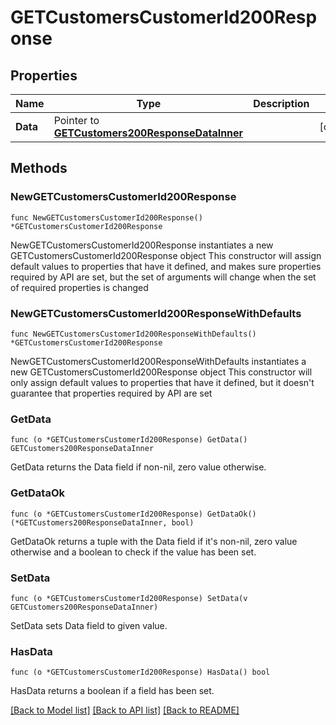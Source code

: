 # GETCustomersCustomerId200Response

## Properties

Name | Type | Description | Notes
------------ | ------------- | ------------- | -------------
**Data** | Pointer to [**GETCustomers200ResponseDataInner**](GETCustomers200ResponseDataInner.md) |  | [optional] 

## Methods

### NewGETCustomersCustomerId200Response

`func NewGETCustomersCustomerId200Response() *GETCustomersCustomerId200Response`

NewGETCustomersCustomerId200Response instantiates a new GETCustomersCustomerId200Response object
This constructor will assign default values to properties that have it defined,
and makes sure properties required by API are set, but the set of arguments
will change when the set of required properties is changed

### NewGETCustomersCustomerId200ResponseWithDefaults

`func NewGETCustomersCustomerId200ResponseWithDefaults() *GETCustomersCustomerId200Response`

NewGETCustomersCustomerId200ResponseWithDefaults instantiates a new GETCustomersCustomerId200Response object
This constructor will only assign default values to properties that have it defined,
but it doesn't guarantee that properties required by API are set

### GetData

`func (o *GETCustomersCustomerId200Response) GetData() GETCustomers200ResponseDataInner`

GetData returns the Data field if non-nil, zero value otherwise.

### GetDataOk

`func (o *GETCustomersCustomerId200Response) GetDataOk() (*GETCustomers200ResponseDataInner, bool)`

GetDataOk returns a tuple with the Data field if it's non-nil, zero value otherwise
and a boolean to check if the value has been set.

### SetData

`func (o *GETCustomersCustomerId200Response) SetData(v GETCustomers200ResponseDataInner)`

SetData sets Data field to given value.

### HasData

`func (o *GETCustomersCustomerId200Response) HasData() bool`

HasData returns a boolean if a field has been set.


[[Back to Model list]](../README.md#documentation-for-models) [[Back to API list]](../README.md#documentation-for-api-endpoints) [[Back to README]](../README.md)


